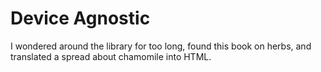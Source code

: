 # Device Agnostic
I wondered around the library for too long, found this book on herbs, and translated a spread about chamomile into HTML.
